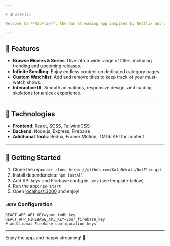 ```yaml
---

# 🎬 NotFlix

Welcome to **NotFlix**, the fun streaming app inspired by Netflix but with a fresh twist! Designed for movie and series lovers who want a smooth, interactive experience to discover and enjoy their favorite shows.

---
```


## 🚀 Features
- **Browse Movies & Series**: Dive into a wide range of titles, including trending and upcoming releases.
- **Infinite Scrolling**: Enjoy endless content on dedicated category pages.
- **Custom Watchlist**: Add and remove titles to keep track of your must-watch shows.
- **Interactive UI**: Smooth animations, responsive design, and loading skeletons for a sleek experience.

---

## 🔧 Technologies
- **Frontend**: React, SCSS, TailwindCSS
- **Backend**: Node.js, Express, Firebase
- **Additional Tools**: Redux, Framer Motion, TMDb API for content

---

## 📖 Getting Started
1. Clone the repo: `git clone https://github.com/KaluBekalu/NotFlix.git`
2. Install dependencies: `npm install`
3. Add API keys and Firebase config in `.env` (see template below).
4. Run the app: `npm start`
5. Open [localhost:3000](http://localhost:3000) and enjoy!

### .env Configuration
```env
REACT_APP_API_KEY=your_tmdb_key
REACT_APP_FIREBASE_API_KEY=your_firebase_key
# additional Firebase configuration keys
```

---

Enjoy the app, and happy streaming! 🌟
